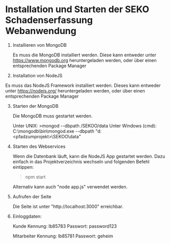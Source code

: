 # Installation und Starten der SEKO Schadenserfassung Webanwendung

1. Installieren von MongoDB
   
   Es muss die MongoDB installiert werden. Diese kann entweder unter https://www.mongodb.org
   heruntergeladen werden, oder über einen entsprechenden Package Manager

2. Installation von NodeJS
  
  Es muss das NodeJS Framework installiert werden. Dieses kann entweder unter https://nodejs.org/ 
  heruntergeladen werden, oder über einen entsprechenden Package Manager

3. Starten der MongoDB

   Die MongoDB muss gestartet werden. 

   Unter UNIX: >mongod --dbpath <PfadZumProjekt>/SEKOO/data
   Unter Windows (cmd): C:\mongodb\bin\mongod.exe --dbpath "d:\<pfadzumprojekt>\SEKOO\data"

4. Starten des Webservices

   Wenn die Datenbank läuft, kann die NodeJS App gestartet werden. Dazu einfach in das
   Projektverzeichnis wechseln und folgenden Befehl eintippen:

   > npm start

   Alternativ kann auch "node app.js" verwendet werden.

5. Aufrufen der Seite

   Die Seite ist unter "http://localhost:3000" erreichbar.

6. Einloggdaten:

   Kunde
     Kennung:  lb85783
     Passwort: password123 
 
   Mitarbeiter
     Kennung:  lb85781
     Passwort: geheim
